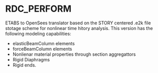﻿# RDC_PERFORM

ETABS to OpenSees translator based on the STORY centered .e2k file stotage scheme for nonlinear time hitory analysis.
This version has the following modeling capabilities:

* elasticBeamColumn elements
* forceBeamColumn elements
* Nonlienar material properties through section aggregattors
* Rigid Diaphragms
* Rigid ends.




